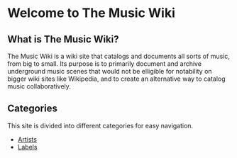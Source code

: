 # Welcome to The Music Wiki
## What is The Music Wiki?
The Music Wiki is a wiki site that catalogs and documents all sorts of music, from big to small. Its purpose is to primarily document and archive underground music scenes that would not be elligible for notability on bigger wiki sites like Wikipedia, and to create an alternative way to catalog music collaboratively.

## Categories
This site is divided into different categories for easy navigation.
  - [Artists](artists)
  - [Labels](labels)
